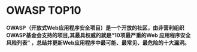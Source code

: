 # OWASP TOP10

**OWASP（开放式Web应用程序安全项目）是一个开放的社区，由非营利组织 OWASP基金会支持的项目,其最具权威的就是“10项最严重的Web 应用程序安全风险列表” ，总结并更新Web应用程序中最可能、最常见、最危险的十大漏洞。**
